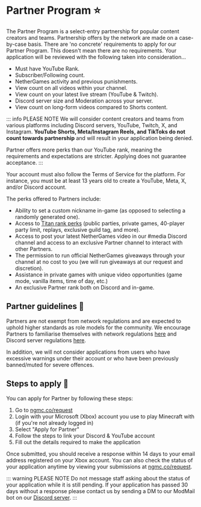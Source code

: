 # Partner Program ⭐

The Partner Program is a select-entry partnership for popular content creators and teams. Partnership offers by the network are made on a case-by-case basis. There are 'no concrete' requirements to apply for our Partner Program. This doesn't mean there are no requirements. Your application will be reviewed with the following taken into consideration...

* Must have YouTube Rank.
* Subscriber/Following count.
* NetherGames activity and previous punishments.
* View count on all videos within your channel.
* View count on your latest live stream (YouTube & Twitch).
* Discord server size and Moderation across your server.
* View count on long-form videos compared to Shorts content.

::: info PLEASE NOTE
We will consider content creators and teams from various platforms including Discord servers, YouTube, Twitch, X, and Instagram. **YouTube Shorts, Meta/Instagram Reels, and TikToks do not count towards partnership** and will result in your application being denied.

Partner offers more perks than our YouTube rank, meaning the requirements and expectations are stricter. Applying does not guarantee acceptance.
:::

Your account must also follow the Terms of Service for the platform. For instance, you must be at least 13 years old to create a YouTube, Meta, X, and/or Discord account.

The perks offered to Partners include:
* Ability to set a custom nickname in-game (as opposed to selecting a randomly generated one).
* Access to [Titan rank perks](https://store.nethergames.org) (public parties, private games, 40-player party limit, replays, exclusive guild tag, and more).
* Access to post your latest NetherGames video in our #media Discord channel and access to an exclusive Partner channel to interact with other Partners.
* The permission to run official NetherGames giveaways through your channel at no cost to you (we will run giveaways at our request and discretion).
* Assistance in private games with unique video opportunities (game mode, vanilla items, time of day, etc.)
* An exclusive Partner rank both on Discord and in-game.


## Partner guidelines 📖

Partners are not exempt from network regulations and are expected to uphold higher standards as role models for the community. We encourage Partners to familiarise themselves with network regulations [here](https://ngmc.co/tac) and Discord server regulations [here](https://support.nethergames.org/discord-server-regulations.html).

In addition, we will not consider applications from users who have excessive warnings under their account or who have been previously banned/muted for severe offences.

## Steps to apply 📝

You can apply for Partner by following these steps:

1. Go to [ngmc.co/request](https://ngmc.co/request)
2. Login with your Microsoft (Xbox) account you use to play Minecraft with (if you're not already logged in)
3. Select "Apply for Partner"
4. Follow the steps to link your Discord & YouTube account
5. Fill out the details required to make the application
   
Once submitted, you should receive a response within 14 days to your email address registered on your Xbox account. You can also check the status of your application anytime by viewing your submissions at [ngmc.co/request](https://ngmc.co/request).

::: warning PLEASE NOTE 
Do not message staff asking about the status of your application while it is still pending. If your application has passed 30 days without a response please contact us by sending a DM to our ModMail bot on our [Discord server](https://ngmc.co/d).
:::
